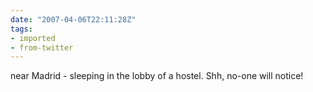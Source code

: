 ```yaml
---
date: "2007-04-06T22:11:28Z"
tags:
- imported
- from-twitter
---
```

near Madrid - sleeping in the lobby of a hostel. Shh, no-one will notice\!
